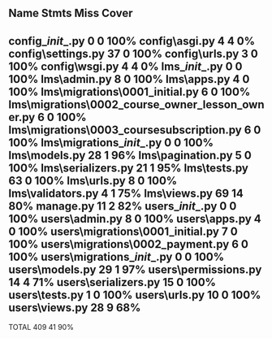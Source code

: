 Name                                               Stmts   Miss  Cover
----------------------------------------------------------------------
config\__init__.py                                     0      0   100%
config\asgi.py                                         4      4     0%
config\settings.py                                    37      0   100%
config\urls.py                                         3      0   100%
config\wsgi.py                                         4      4     0%
lms\__init__.py                                        0      0   100%
lms\admin.py                                           8      0   100%
lms\apps.py                                            4      0   100%
lms\migrations\0001_initial.py                         6      0   100%
lms\migrations\0002_course_owner_lesson_owner.py       6      0   100%
lms\migrations\0003_coursesubscription.py              6      0   100%
lms\migrations\__init__.py                             0      0   100%
lms\models.py                                         28      1    96%
lms\pagination.py                                      5      0   100%
lms\serializers.py                                    21      1    95%
lms\tests.py                                          63      0   100%
lms\urls.py                                            8      0   100%
lms\validators.py                                      4      1    75%
lms\views.py                                          69     14    80%
manage.py                                             11      2    82%
users\__init__.py                                      0      0   100%
users\admin.py                                         8      0   100%
users\apps.py                                          4      0   100%
users\migrations\0001_initial.py                       7      0   100%
users\migrations\0002_payment.py                       6      0   100%
users\migrations\__init__.py                           0      0   100%
users\models.py                                       29      1    97%
users\permissions.py                                  14      4    71%
users\serializers.py                                  15      0   100%
users\tests.py                                         1      0   100%
users\urls.py                                         10      0   100%
users\views.py                                        28      9    68%
----------------------------------------------------------------------
TOTAL                                                409     41    90%
